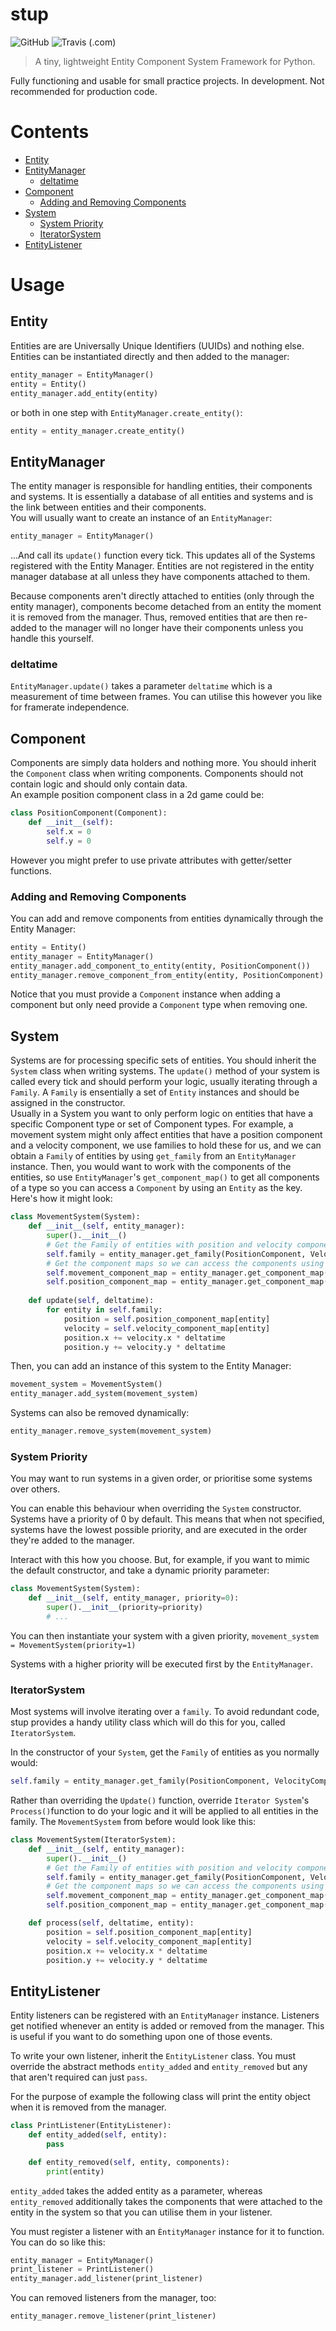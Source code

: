 # stup
![GitHub](https://img.shields.io/github/license/jaynewey/stup)
![Travis (.com)](https://img.shields.io/travis/com/jaynewey/stup)

> A tiny, lightweight Entity Component System Framework for Python. 

Fully functioning and usable for small practice projects. In development. Not recommended for production code.

# Contents

* [Entity](#entity)
* [EntityManager](#entitymanager)
    + [deltatime](#deltatime)
* [Component](#component)
    + [Adding and Removing Components](#adding-and-removing-components)
* [System](#system)
    + [System Priority](#system-priority)
    + [IteratorSystem](#iteratorsystem)
* [EntityListener](#entitylistener)

# Usage
## Entity
Entities are are Universally Unique Identifiers (UUIDs) and nothing else. Entities can be instantiated directly and then added to the manager:
```python
entity_manager = EntityManager()
entity = Entity()
entity_manager.add_entity(entity)
```
or both in one step with `EntityManager.create_entity()`:
```python
entity = entity_manager.create_entity()
```

## EntityManager
The entity manager is responsible for handling entities, their components and systems. It is essentially a database of all entities and systems and is the link between entities and their components.  
You will usually want to create an instance of an `EntityManager`:
```python
entity_manager = EntityManager()
```
...And call its `update()` function every tick. This updates all of the Systems registered with the Entity Manager.
Entities are not registered in the entity manager database at all unless they have components attached to them.

Because components aren't directly attached to entities (only through the entity manager), components become detached from an entity the moment it is removed from the manager. Thus, removed entities that are then re-added to the manager will no longer have their components unless you handle this yourself.

### deltatime
`EntityManager.update()` takes a parameter `deltatime` which is a measurement of time between frames. You can utilise this however you like for framerate independence.

## Component
Components are simply data holders and nothing more. You should inherit the `Component` class when writing components. Components should not contain logic and should only contain data.  
An example position component class in a 2d game could be:
```python
class PositionComponent(Component):  
	def __init__(self):
		self.x = 0
		self.y = 0
```
However you might prefer to use private attributes with getter/setter functions.
### Adding and Removing Components
You can add and remove components from entities dynamically through the Entity Manager:
```python
entity = Entity()
entity_manager = EntityManager()
entity_manager.add_component_to_entity(entity, PositionComponent())
entity_manager.remove_component_from_entity(entity, PositionComponent)
```
Notice that you must provide a `Component` instance when adding a component but only need provide a `Component` type when removing one.
## System
Systems are for processing specific sets of entities. You should inherit the `System` class when writing systems. The `update()` method of your system is called every tick and should perform your logic, usually iterating through a `Family`. A `Family` is ensentially a set of `Entity` instances and should be assigned in the constructor.  
Usually in a System you want to only perform logic on entities that have a specific Component type or set of Component types. For example, a movement system might only affect entities that have a position component and a velocity component, we use families to hold these for us, and we can obtain a `Family` of entities by using `get_family` from an `EntityManager` instance.
Then, you would want to work with the components of the entities, so use `EntityManager`'s `get_component_map()` to get all components of a type so you can access a `Component` by using an `Entity` as the key.  
Here's how it might look:
```python
class MovementSystem(System):
	def __init__(self, entity_manager):
		super().__init__()
		# Get the Family of entities with position and velocity components:
		self.family = entity_manager.get_family(PositionComponent, VelocityComponent)
		# Get the component maps so we can access the components using the entity as a key:
		self.movement_component_map = entity_manager.get_component_map(MovementComponent)
		self.position_component_map = entity_manager.get_component_map(PositionComponent)
		
	def update(self, deltatime):
		for entity in self.family:
			position = self.position_component_map[entity]
			velocity = self.velocity_component_map[entity]
			position.x += velocity.x * deltatime
			position.y += velocity.y * deltatime
```
Then, you can add an instance of this system to the Entity Manager:
```python
movement_system = MovementSystem()
entity_manager.add_system(movement_system)
```
Systems can also be removed dynamically:
```python
entity_manager.remove_system(movement_system)
```

### System Priority

You may want to run systems in a given order, or prioritise some systems over others.

You can enable this behaviour when overriding the `System` constructor. Systems have a priority of 0 by default. This means that when not specified, systems have the lowest possible priority, and are executed in the order they're added to the manager.

Interact with this how you choose. But, for example, if you want to mimic the default constructor, and take a dynamic priority parameter:

```python
class MovementSystem(System):
	def __init__(self, entity_manager, priority=0):
        super().__init__(priority=priority)
        # ...
``` 

You can then instantiate your system with a given priority, `movement_system = MovementSystem(priority=1)`

Systems with a higher priority will be executed first by the `EntityManager`.

### IteratorSystem

Most systems will involve iterating over a `family`. To avoid redundant code, stup provides a handy utility class which will do this for you, called `IteratorSystem`.

In the constructor of your `System`, get the `Family` of entities as you normally would:

```python
self.family = entity_manager.get_family(PositionComponent, VelocityComponent)
```

Rather than overriding the `Update()` function, override `Iterator System`'s `Process()`function to do your logic and it will be applied to all entities in the family. The `MovementSystem` from before would look like this:

```python
class MovementSystem(IteratorSystem):
	def __init__(self, entity_manager):
		super().__init__()
		# Get the Family of entities with position and velocity components:
		self.family = entity_manager.get_family(PositionComponent, VelocityComponent)
		# Get the component maps so we can access the components using the entity as a key:
		self.movement_component_map = entity_manager.get_component_map(MovementComponent)
		self.position_component_map = entity_manager.get_component_map(PositionComponent)		

	def process(self, deltatime, entity):
		position = self.position_component_map[entity]
		velocity = self.velocity_component_map[entity]
		position.x += velocity.x * deltatime
		position.y += velocity.y * deltatime
```

## EntityListener

Entity listeners can be registered with an `EntityManager` instance. Listeners get notified whenever an entity is added or removed from the manager. This is useful if you want to do something upon one of those events.

To write your own listener, inherit the `EntityListener` class. You must override the abstract methods `entity_added` and `entity_removed` but any that aren't required can just `pass`.

For the purpose of example the following class will print the entity object when it is removed from the manager.

```python
class PrintListener(EntityListener):
    def entity_added(self, entity):
        pass

    def entity_removed(self, entity, components):
        print(entity)
```

`entity_added` takes the added entity as a parameter, whereas `entity_removed` additionally takes the components that were attached to the entity in the system so that you can utilise them in your listener.

You must register a listener with an `ÈntityManager` instance for it to function. You can do so like this:

```python
entity_manager = EntityManager()
print_listener = PrintListener()
entity_manager.add_listener(print_listener)
```

You can removed listeners from the manager, too:
```python
entity_manager.remove_listener(print_listener)
```
